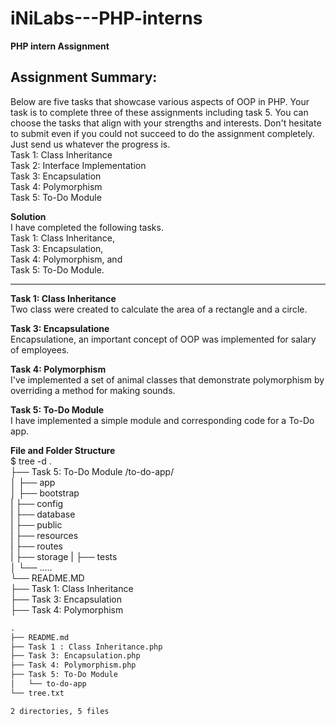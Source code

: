 # iNiLabs---PHP-interns

**PHP intern Assignment**  
  
Assignment Summary:  
------------------------------------------------------------------------------------------------------------
Below are five tasks that showcase various aspects of OOP in PHP. Your task is to complete three of these assignments including task 5. You can choose the tasks that align with your strengths and interests. Don't hesitate to submit even if you could not succeed to do the assignment completely. Just send us whatever the progress is.  
Task 1: Class Inheritance  
Task 2: Interface Implementation  
Task 3: Encapsulation  
Task 4: Polymorphism  
Task 5: To-Do Module  

  
**Solution**  
I have completed the following tasks.  
Task 1: Class Inheritance,  
Task 3: Encapsulation,   
Task 4: Polymorphism, and  
Task 5: To-Do Module. 

-----------------------------------------------------------------------------------------------------------  
**Task 1: Class Inheritance**  
Two class were created to calculate the area of a rectangle and a circle.   

**Task 3: Encapsulatione**    
Encapsulatione, an important concept of OOP was implemented for salary of employees.   

**Task 4: Polymorphism**  
I've implemented a set of animal classes that demonstrate polymorphism by overriding a method for making sounds.  

**Task 5: To-Do Module**  
I have implemented a simple module and corresponding code for a To-Do app. 

**File and Folder Structure**  
$ tree -d
.  
├── Task 5: To-Do Module /to-do-app/                        
│   ├── app              
│   ├── bootstrap    
|   ├── config  
|   ├── database  
|   ├── public  
|   ├── resources  
|   ├── routes  
|   ├── storage 
|   ├── tests    
│   └── .....   
└── README.MD    
├── Task 1: Class Inheritance  
├── Task 3: Encapsulation  
├── Task 4: Polymorphism  

```txt
.
├── README.md
├── Task 1 : Class Inheritance.php
├── Task 3: Encapsulation.php
├── Task 4: Polymorphism.php
├── Task 5: To-Do Module
│   └── to-do-app
└── tree.txt

2 directories, 5 files

